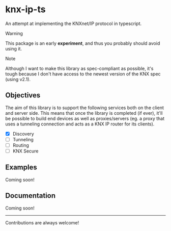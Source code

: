 # knx-ip-ts
An attempt at implementing the KNXnet/IP protocol in typescript.
> [!WARNING]
> This package is an early __experiment__, and thus you probably should avoid using it.

> [!NOTE]
> Although I want to make this library as spec-compliant as possible, it's tough because I don't have access to the newest version of the KNX spec (using v2.1).

## Objectives
The aim of this library is to support the following services both on the client and server side. This means that once the library is completed (if ever), it'll be possible to build end devices as well as proxies/servers (eg. a proxy that uses a tunneling connection and acts as a KNX IP router for its clients).
- [x] Discovery
- [ ] Tunneling
- [ ] Routing
- [ ] KNX Secure

## Examples
Coming soon!

## Documentation
Coming soon!

---
Contributions are always welcome!
